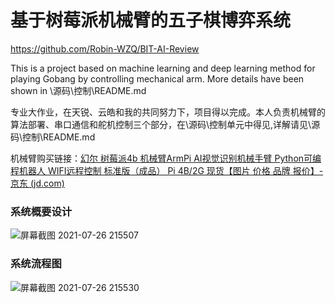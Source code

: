 # 基于树莓派机械臂的五子棋博弈系统
https://github.com/Robin-WZQ/BIT-AI-Review

This is a project based on machine learning and deep learning method for playing Gobang by controlling mechanical arm. More details have been shown in \源码\控制\README.md

专业大作业，在天锐、云皓和我的共同努力下，项目得以完成。本人负责机械臂的算法部署、串口通信和舵机控制三个部分，在\源码\控制单元中得见,详解请见\源码\控制\README.md

机械臂购买链接：[幻尔 树莓派4b 机械臂ArmPi AI视觉识别机械手臂 Python可编程机器人 WIFI远程控制 标准版（成品） Pi 4B/2G 现货【图片 价格 品牌 报价】-京东 (jd.com)](https://item.jd.com/10020757990850.html#none)

### 系统概要设计
![屏幕截图 2021-07-26 215507](https://user-images.githubusercontent.com/60317828/127077602-43ea4c68-2e19-40f8-9330-94e93ca1041d.png)

### 系统流程图
![屏幕截图 2021-07-26 215530](https://user-images.githubusercontent.com/60317828/127077624-e797436f-ec0b-4d2b-a37e-c77ffc860e32.png)

